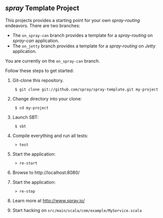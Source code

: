 ## _spray_ Template Project

This projects provides a starting point for your own _spray-routing_ endeavors.
There are two branches:

* The `on_spray-can` branch provides a template for a _spray-routing_ on _spray-can_ application.
* The `on_jetty` branch provides a template for a _spray-routing_ on _Jetty_ application.

You are currently on the `on_spray-can` branch.

Follow these steps to get started:

1. Git-clone this repository.

        $ git clone git://github.com/spray/spray-template.git my-project

2. Change directory into your clone:

        $ cd my-project

3. Launch SBT:

        $ sbt

4. Compile everything and run all tests:

        > test

5. Start the application:

        > re-start

6. Browse to http://localhost:8080/

7. Start the application:

        > re-stop

8. Learn more at http://www.spray.io/

9. Start hacking on `src/main/scala/com/example/MyService.scala`
